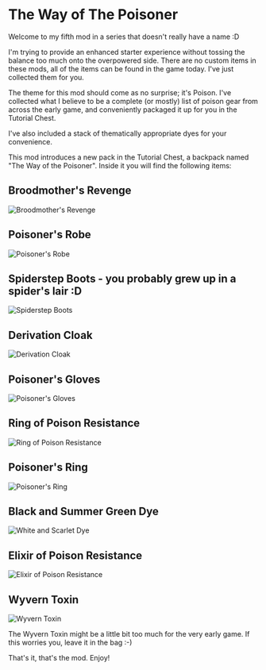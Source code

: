 # The Way of The Poisoner

Welcome to my fifth mod in a series that doesn't really have a name :D

I'm trying to provide an enhanced starter experience without tossing the balance too much onto the overpowered side. There are no custom items in these mods, all of the items can be found in the game today. I've just collected them for you.

The theme for this mod should come as no surprise; it's Poison. I've collected what I believe to be a complete (or mostly) list of poison gear from across the early game, and conveniently packaged it up for you in the Tutorial Chest.

I've also included a stack of thematically appropriate dyes for your convenience.

This mod introduces a new pack in the Tutorial Chest, a backpack named "The Way of the Poisoner". Inside it you will find the following items:

## Broodmother's Revenge
![Broodmother's Revenge](../media/poisoner/amulet.png)

## Poisoner's Robe
![Poisoner's Robe](../media/poisoner/armour.png)

## Spiderstep Boots - you probably grew up in a spider's lair :D
![Spiderstep Boots](../media/poisoner/boots.png)

## Derivation Cloak
![Derivation Cloak](../media/poisoner/cloak.png)

## Poisoner's Gloves
![Poisoner's Gloves](../media/poisoner/gloves.png)

## Ring of Poison Resistance
![Ring of Poison Resistance](../media/poisoner/ring1.png)

## Poisoner's Ring
![Poisoner's Ring](../media/poisoner/ring2.png)

## Black and Summer Green Dye
![White and Scarlet Dye](../media/healer/dye.png)

## Elixir of Poison Resistance
![Elixir of Poison Resistance](../media/poisoner/elixir.png)

## Wyvern Toxin
![Wyvern Toxin](../media/poisoner/poison.png)

The Wyvern Toxin might be a little bit too much for the very early game. If this worries you, leave it in the bag :-)

That's it, that's the mod. Enjoy!
